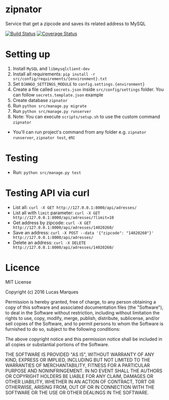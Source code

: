# zipnator
Service that get a zipcode and saves its related address to MySQL

[![Build Status](https://travis-ci.org/marquesds/zipnator.svg?branch=master)](https://travis-ci.org/marquesds/zipnator)
[![Coverage Status](https://coveralls.io/repos/github/marquesds/zipnator/badge.svg?branch=master)](https://coveralls.io/github/marquesds/zipnator?branch=master)

# Setting up
1. Install `MySQL` and `libmysqlclient-dev`
2. Install all requirements: `pip install -r src/config/requirements/{environment}.txt`
3. Set `DJANGO_SETTINGS_MODULE` to `config.settings.{environment}`
4. Create a file called `secrets.json` inside `src/config/settings` folder. You can follow `secrets.template.json` example
5. Create database `zipnator`
6. Run `python src/manage.py migrate`
7. Run `python src/manage.py runserver`
8. Note: You can execute `scripts/setup.sh` to use the custom command `zipnator`
  - You'll can run project's command from any folder e.g. `zipnator runserver`, `zipnator test`, etc

# Testing
- Run: `python src/manage.py test`

# Testing API via curl
- List all: `curl -X GET http://127.0.0.1:8000/api/adresses/`
- List all with `limit` parameter: `curl -X GET http://127.0.0.1:8000/api/adresses/?limit=10`
- Get address by zipcode: `curl -X GET http://127.0.0.1:8000/api/adresses/14020260/`
- Save an address: `curl -X POST --data '{"zipcode": "14020260"}' http://127.0.0.1:8000/api/adresses/`
- Delete an address: `curl -X DELETE http://127.0.0.1:8000/api/adresses/14020260/`

# Licence
MIT License

Copyright (c) 2016 Lucas Marques

Permission is hereby granted, free of charge, to any person obtaining a copy
of this software and associated documentation files (the "Software"), to deal
in the Software without restriction, including without limitation the rights
to use, copy, modify, merge, publish, distribute, sublicense, and/or sell
copies of the Software, and to permit persons to whom the Software is
furnished to do so, subject to the following conditions:

The above copyright notice and this permission notice shall be included in all
copies or substantial portions of the Software.

THE SOFTWARE IS PROVIDED "AS IS", WITHOUT WARRANTY OF ANY KIND, EXPRESS OR
IMPLIED, INCLUDING BUT NOT LIMITED TO THE WARRANTIES OF MERCHANTABILITY,
FITNESS FOR A PARTICULAR PURPOSE AND NONINFRINGEMENT. IN NO EVENT SHALL THE
AUTHORS OR COPYRIGHT HOLDERS BE LIABLE FOR ANY CLAIM, DAMAGES OR OTHER
LIABILITY, WHETHER IN AN ACTION OF CONTRACT, TORT OR OTHERWISE, ARISING FROM,
OUT OF OR IN CONNECTION WITH THE SOFTWARE OR THE USE OR OTHER DEALINGS IN THE
SOFTWARE.

